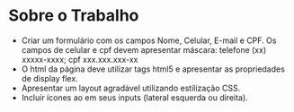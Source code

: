 # Sobre o Trabalho 
- Criar um formulário com os campos Nome, Celular, E-mail e CPF. Os campos de celular e cpf devem apresentar máscara: telefone (xx) xxxxx-xxxx; cpf xxx.xxx.xxx-xx
- O html da página deve utilizar tags html5 e apresentar as propriedades de display flex.
- Apresentar um layout agradável utilizando estilização CSS. 
- Incluir ícones ao em seus inputs (lateral esquerda ou direita).
